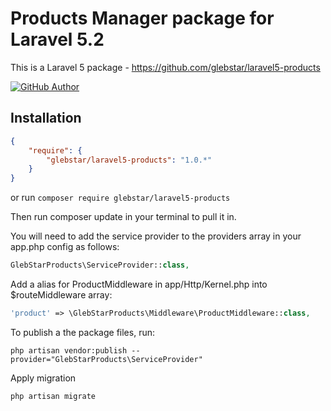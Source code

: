 # Products Manager package for Laravel 5.2

This is a Laravel 5 package - https://github.com/glebstar/laravel5-products

[![GitHub Author](https://img.shields.io/badge/author-@glebstar-lightgrey.svg?style=flat-square)](https://github.com/glebstar)

## Installation

```json
{
    "require": {
        "glebstar/laravel5-products": "1.0.*"
    }
}
```

or run `composer require glebstar/laravel5-products`

Then run composer update in your terminal to pull it in.

You will need to add the service provider to the providers array in your app.php config as follows:
```php
GlebStarProducts\ServiceProvider::class,
```

Add a alias for ProductMiddleware in app/Http/Kernel.php into $routeMiddleware array:
```php
'product' => \GlebStarProducts\Middleware\ProductMiddleware::class,
```

To publish a the package files, run:

```shell
php artisan vendor:publish --provider="GlebStarProducts\ServiceProvider"
```

Apply migration

```shell
php artisan migrate
```
